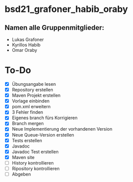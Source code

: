 # bsd21_grafoner_habib_oraby
## Namen alle Gruppenmitglieder:
* Lukas Grafoner
* Kyrillos Habib
* Omar Oraby

# To-Do
- [x] Übungsangabe lesen
- [x] Repository erstellen
- [x] Maven Projekt erstellen
- [x] Vorlage einbinden
- [x] pom.xml erweitern
- [x] 3 Fehler finden
- [x] Eigenes branch fürs Korrigieren
- [x] Branch mergen
- [x] Neue Implementierung der vorhandenen Version
- [x] Neue Queue-Version erstellen
- [x] Tests erstellen
- [x] Javadoc
- [x] Javadoc Test erstellen
- [x] Maven site
- [ ] History kontrollieren
- [ ] Ripository kontrollieren
- [ ] Abgeben
